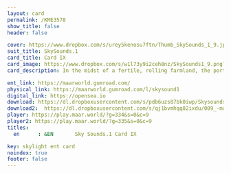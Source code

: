 ```yaml
---
layout: card
permalink: /KME3578
show_title: false
header: false

cover: https://www.dropbox.com/s/urey5kenosu7ftn/Thumb_SkySounds_1_9.jpg?raw=1
suit_title: SkySounds.1
card_title: Card IX
card_image: https://www.dropbox.com/s/w1l73y9i2ceh8nz/SkySounds1_9.png?raw=1
card_description: In the midst of a fertile, rolling farmland, the portals between dimensions are not only a scientific marvel but also a cultural treasure. These portals are created through the study of water's heat and its role in regulating the climate. The interconnectedness of things and the beauty that lies beyond our physical realm is a fascination. Water is recognized as not just a resource but an essential element of the natural world, shaping the land and the climate and also serving as a gateway to other realms. The signs of the water's movement are read, and the annual cycles of precipitation, ice melt, and water flow are anticipated, using the heat of water and music to unlock portals to other dimensions. Rituals underwater, new ways of listening to music, and new ways of making it can be learned. Preserving natural cycles is understood to be crucial for the preservation of the way of life, the planet's ecological balance, and access to other realms.

ent_link: https://maarworld.gumroad.com/
physical_link: https://maarworld.gumroad.com/l/skysound1
digital_link: https://opensea.io
download: https://dl.dropboxusercontent.com/s/pdb6uzs87bk0iwp/Skysounds-1-IX.wav?raw=1
download2:  https://dl.dropboxusercontent.com/s/qj1bvmhqq82ixdu/009_-maar-sky-sounds.1-card_IX.wav?raw=1
player: https://play.maar.world/?g=334&s=0&c=9
player2: https://play.maar.world/?g=335&s=0&c=9
titles:
  en      : &EN       Sky Sounds.1 Card IX

key: skylight ent card 
noindex: true
footer: false
---
```

